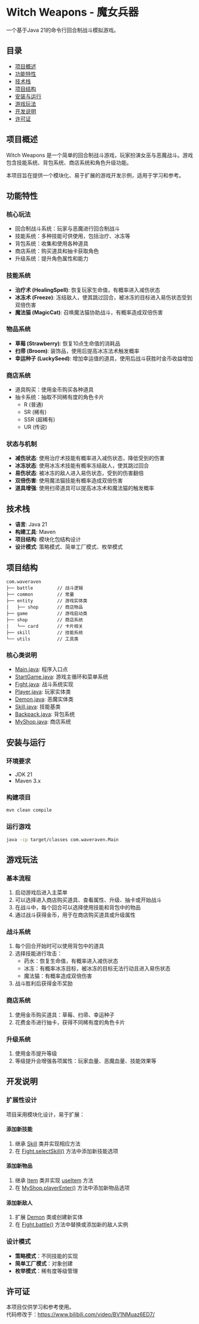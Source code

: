 # Witch Weapons - 魔女兵器

一个基于Java 21的命令行回合制战斗模拟游戏。

## 目录
- [项目概述](#项目概述)
- [功能特性](#功能特性)
- [技术栈](#技术栈)
- [项目结构](#项目结构)
- [安装与运行](#安装与运行)
- [游戏玩法](#游戏玩法)
- [开发说明](#开发说明)
- [许可证](#许可证)

## 项目概述

Witch Weapons 是一个简单的回合制战斗游戏，玩家扮演女巫与恶魔战斗。游戏包含技能系统、背包系统、商店系统和角色升级功能。

本项目旨在提供一个模块化、易于扩展的游戏开发示例，适用于学习和参考。

## 功能特性

### 核心玩法
- 回合制战斗系统：玩家与恶魔进行回合制战斗
- 技能系统：多种技能可供使用，包括治疗、冰冻等
- 背包系统：收集和使用各种道具
- 商店系统：购买道具和抽卡获取角色
- 升级系统：提升角色属性和能力

### 技能系统
- **治疗术 (HealingSpell)**: 恢复玩家生命值，有概率进入减伤状态
- **冰冻术 (Freeze)**: 冻结敌人，使其跳过回合，被冰冻的目标进入易伤状态受到双倍伤害
- **魔法猫 (MagicCat)**: 召唤魔法猫协助战斗，有概率造成双倍伤害

### 物品系统
- **草莓 (Strawberry)**: 恢复10点生命值的消耗品
- **扫帚 (Broom)**: 装饰品，使用后提高冰冻法术触发概率
- **幸运种子 (LuckySeed)**: 增加幸运值的道具，使用后战斗获胜时金币收益增加

### 商店系统
- 道具购买：使用金币购买各种道具
- 抽卡系统：抽取不同稀有度的角色卡片
    - R (普通)
    - SR (稀有)
    - SSR (超稀有)
    - UR (传说)

### 状态与机制
- **减伤状态**: 使用治疗术技能有概率进入减伤状态，降低受到的伤害
- **冰冻状态**: 使用冰冻术技能有概率冻结敌人，使其跳过回合
- **易伤状态**: 被冰冻的敌人进入易伤状态，受到的伤害翻倍
- **双倍伤害**: 使用魔法猫技能有概率造成双倍伤害
- **道具增强**: 使用扫帚道具可以提高冰冻术和魔法猫的触发概率

## 技术栈

- **语言**: Java 21
- **构建工具**: Maven
- **项目结构**: 模块化包结构设计
- **设计模式**: 策略模式、简单工厂模式、枚举模式

## 项目结构

```
com.waveraven
├── battle         // 战斗逻辑
├── common         // 常量
├── entity         // 游戏实体类
│   ├── shop       // 商店物品
├── game           // 游戏启动类
├── shop           // 商店系统
│   └── card       // 卡片相关
├── skill          // 技能系统
└── utils          // 工具类
```

### 核心类说明

- [Main.java](./src/main/java/com/waveraven/Main.java): 程序入口点
- [StartGame.java](./src/main/java/com/waveraven/game/StartGame.java): 游戏主循环和菜单系统
- [Fight.java](./src/main/java/com/waveraven/battle/Fight.java): 战斗系统实现
- [Player.java](./src/main/java/com/waveraven/entity/Player.java): 玩家实体类
- [Demon.java](./src/main/java/com/waveraven/entity/Demon.java): 恶魔实体类
- [Skill.java](./src/main/java/com/waveraven/skill/Skill.java): 技能基类
- [Backpack.java](./src/main/java/com/waveraven/entity/Backpack.java): 背包系统
- [MyShop.java](./src/main/java/com/waveraven/shop/MyShop.java): 商店系统

## 安装与运行

### 环境要求
- JDK 21
- Maven 3.x

### 构建项目
```bash
mvn clean compile
```

### 运行游戏
```bash
java -cp target/classes com.waveraven.Main
```

## 游戏玩法

### 基本流程
1. 启动游戏后进入主菜单
2. 可以选择进入商店购买道具、查看属性、升级、抽卡或开始战斗
3. 在战斗中，每个回合可以选择使用技能和背包中的物品
4. 通过战斗获得金币，用于在商店购买道具或升级属性

### 战斗系统
1. 每个回合开始时可以使用背包中的道具
2. 选择技能进行攻击：
    - 药水：恢复生命值，有概率进入减伤状态
    - 冰冻：有概率冰冻目标，被冰冻的目标无法行动且进入易伤状态
    - 魔法猫：有概率造成双倍伤害
3. 战斗胜利后获得金币奖励

### 商店系统
1. 使用金币购买道具：草莓、扫帚、幸运种子
2. 花费金币进行抽卡，获得不同稀有度的角色卡片

### 升级系统
1. 使用金币提升等级
2. 等级提升会增强各项属性：玩家血量、恶魔血量、技能效果等

## 开发说明

### 扩展性设计
项目采用模块化设计，易于扩展：

#### 添加新技能
1. 继承 [Skill](./src/main/java/com/waveraven/skill/Skill.java) 类并实现相应方法
2. 在 [Fight.selectSkill()](./src/main/java/com/waveraven/battle/Fight.java) 方法中添加新技能选项

#### 添加新物品
1. 继承 [Item](./src/main/java/com/waveraven/entity/Item.java) 类并实现 [useItem](./src/main/java/com/waveraven/entity/Item.java) 方法
2. 在 [MyShop.playerEnter()](./src/main/java/com/waveraven/shop/MyShop.java) 方法中添加新物品选项

#### 添加新敌人
1. 扩展 [Demon](./src/main/java/com/waveraven/entity/Demon.java) 类或创建新实体
2. 在 [Fight.battle()](./src/main/java/com/waveraven/battle/Fight.java) 方法中替换或添加新的敌人实例

### 设计模式
- **策略模式**：不同技能的实现
- **简单工厂模式**：对象创建
- **枚举模式**：稀有度等级管理

## 许可证

本项目仅供学习和参考使用。  
代码修改于：https://www.bilibili.com/video/BV1NMuaz6ED7/